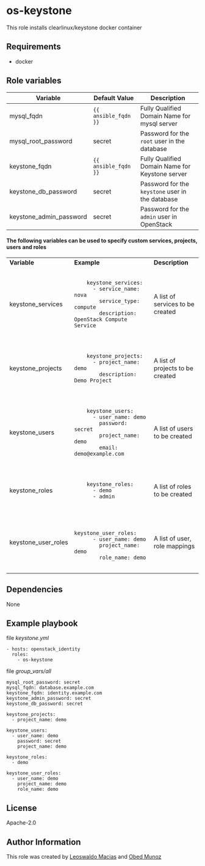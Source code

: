 # os-keystone
This role installs clearlinux/keystone docker container

## Requirements
* docker

## Role variables

Variable | Default Value | Description
-------- | ------------- | -----------
mysql_fqdn | `{{ ansible_fqdn }}` | Fully Qualified Domain Name for mysql server
mysql_root_password | secret | Password for the `root` user in the database
keystone_fqdn | `{{ ansible_fqdn }}` | Fully Qualified Domain Name for Keystone server
keystone_db_password | secret | Password for the `keystone` user in the database
keystone_admin_password | secret | Password for the `admin` user in OpenStack

#### The following variables can be used to specify custom services, projects, users and roles

<table>
<tr>
<td><b>Variable</b></td>
<td><b>Example</b></td>
<td><b>Description</b></td>
</tr>

<tr>
  <td>keystone_services</td>
  <td><pre><code>
    keystone_services:
      - service_name: nova
        service_type: compute
        description: OpenStack Compute Service
  </code></pre></td>
  <td>A list of services to be created</td>
</tr>

<tr>
  <td>keystone_projects</td>
  <td><pre><code>
    keystone_projects:
      - project_name: demo
        description: Demo Project
  </code></pre></td>
  <td>A list of projects to be created</td>
</tr>

<tr>
  <td>keystone_users</td>
  <td><pre><code>
    keystone_users:
      - user_name: demo
        password: secret
        project_name: demo
        email: demo@example.com
  </code></pre></td>
  <td>A list of users to be created</td>
</tr>

<tr>
  <td>keystone_roles</td>
  <td><pre><code>
    keystone_roles:
      - demo
      - admin
  </code></pre></td>
  <td>A list of roles to be created</td>
</tr>

<tr>
  <td>keystone_user_roles</td>
  <td><pre><code>
    keystone_user_roles:
      - user_name: demo
        project_name: demo
        role_name: demo
  </code></pre></td>
  <td>A list of user, role mappings</td>
</tr>

</table>

## Dependencies
None

## Example playbook
file *keystone.yml*
```
- hosts: openstack_identity
  roles:
    - os-keystone
```

file *group_vars/all*
```
mysql_root_password: secret
mysql_fqdn: database.example.com
keystone_fqdn: identity.example.com
keystone_admin_password: secret
keystone_db_password: secret

keystone_projects:
  - project_name: demo

keystone_users:
  - user_name: demo
    password: secret
    project_name: demo

keystone_roles:
  - demo

keystone_user_roles:
  - user_name: demo
    project_name: demo
    role_name: demo
```

## License
Apache-2.0

## Author Information
This role was created by [Leoswaldo Macias](leoswaldo.macias@intel.com) and [Obed Munoz](obed.n.munoz@intel.com)
